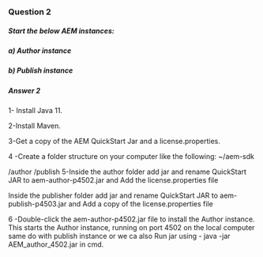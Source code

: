 ### Question 2
##### Start the below AEM instances:
#####    a) Author instance
#####    b) Publish instance
#####    Answer 2

1- Install Java 11.

2-Install Maven.

3-Get a copy of the AEM QuickStart Jar and a license.properties.

4 -Create a folder structure on your computer like the following: ~/aem-sdk

/author
/publish
5-Inside  the author folder add jar and rename QuickStart JAR to aem-author-p4502.jar and Add the license.properties file 

Inside the publisher folder add jar and rename QuickStart JAR to aem-publish-p4503.jar and Add a copy of the license.properties file

6 -Double-click the aem-author-p4502.jar file to install the Author instance. This starts the Author instance, running on port 4502 on the local computer same
do with publish instance or we ca also  Run jar using - java -jar AEM_author_4502.jar in cmd.